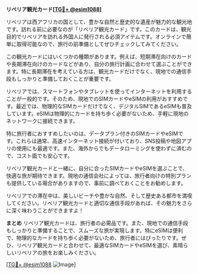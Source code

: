 **リベリア観光カード[[TG💪+ @esim1088](https://t.me/s/esim1088)]**

リベリアは西アフリカの国として、豊かな自然と歴史的な遺産が魅力的な観光地です。訪れる前に必要なのが「リベリア観光カード」です。このカードは、観光目的でリベリアを訪れる外国人に発行される必須アイテムです。オンラインで簡単に取得可能なので、旅行の前準備としてぜひチェックしてみてください。

この観光カードにはいくつかの種類があります。例えば、短期滞在向けのカードや長期滞在向けのカードなどがあり、自分の旅行計画に合わせて選ぶことができます。特に長期滞在を考えている方は、観光カードだけでなく、現地での通信手段もしっかりと準備しておくことが重要です。

リベリアでは、スマートフォンやタブレットを使ってインターネットを利用することが一般的です。そのため、現地でのSIMカードやeSIMの利用がおすすめです。最近では、物理的なSIMカードだけでなく、デジタルSIMであるeSIMも普及しています。eSIMは物理的にカードを持ち歩く必要がないため、手軽に現地のネットワークに接続できます。

特に旅行者におすすめしたいのは、データプラン付きのSIMカードやeSIMです。これらは通常、高速インターネット接続が付いており、SNS投稿や地図アプリの使用にも最適です。また、海外からでもデータローミングを使わずに済むので、コスト面でも安心です。

リベリア観光カードと一緒に、自分に合ったSIMカードやeSIMを選ぶことで、快適な旅が期待できます。現地の通信会社によっては、旅行者向けの特別プランも提供している場合がありますので、事前に調べておくことをお勧めします。

リベリアでの滞在中は、美しいビーチや豊かな自然、そして歴史ある都市を満喫してください。リベリア観光カードと適切な通信手段があれば、その魅力をさらに深く味わうことができますよ！

**まとめ**
リベリア観光カードは、旅行者の必需品です。また、現地での通信手段もしっかりと準備することで、スムーズな旅が実現します。特にeSIMは便利で、物理的なカードを持ち歩く必要がないため、旅行者にはぴったりです。ぜひ、リベリア観光カードと合わせて、最適なSIMカードやeSIMを選び、素晴らしいリベリアの旅をお楽しみください。

[[TG💪+ @esim1088](https://t.me/s/esim1088) ![Image](https://i.postimg.cc/Y0z9fWf4/image.png)]